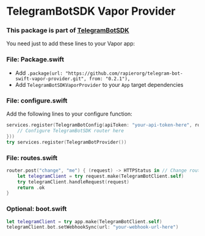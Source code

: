 # TelegramBotSDK Vapor Provider
### This package is part of [TelegramBotSDK](https://github.com/rapierorg/telegram-bot-swift)


You need just to add these lines to your Vapor app:
### File: Package.swift
- Add `.package(url: "https://github.com/rapierorg/telegram-bot-swift-vapor-provider.git", from: "0.2.1"),`
- Add `TelegramBotSDKVaporProvider` to your `App` target dependencies

### File: configure.swift
Add the following lines to your configure function:
```swift
services.register(TelegramBotConfig(apiToken: "your-api-token-here", routerConfiguration: { (router) in
    // Configure TelegramBotSDK router here
}))
try services.register(TelegramBotProvider())
```

### File: routes.swift
```swift
router.post("change", "me") { (request) -> HTTPStatus in // Change route
    let telegramClient = try request.make(TelegramBotClient.self)
    try telegramClient.handleRequest(request)
    return .ok
}
```

### Optional: boot.swift
```swift
let telegramClient = try app.make(TelegramBotClient.self)
telegramClient.bot.setWebhookSync(url: "your-webhook-url-here")
```
